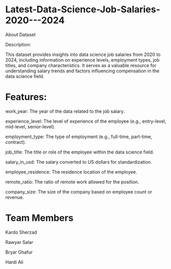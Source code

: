 # Latest-Data-Science-Job-Salaries-2020---2024
 About Dataset

Description:

This dataset provides insights into data science job salaries from 2020 to 2024, including information on experience levels, employment types, job titles, and company characteristics. It serves as a valuable resource for understanding salary trends and factors influencing compensation in the data science field.

# Features:
work_year: The year of the data related to the job salary.

experience_level: The level of experience of the employee (e.g., entry-level, mid-level, senior-level).

employment_type: The type of employment (e.g., full-time, part-time, contract).

job_title: The title or role of the employee within the data science field.

salary_in_usd: The salary converted to US dollars for standardization.

employee_residence: The residence location of the employee.

remote_ratio: The ratio of remote work allowed for the position.

company_size: The size of the company based on employee count or revenue.

# Team Members 
Kardo Sherzad

Rawyar Salar 

Bryar Ghafur

Hardi Ali
